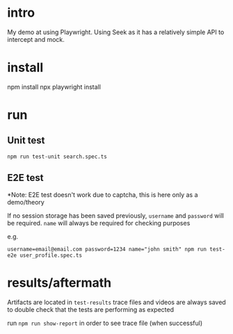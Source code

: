# intro

My demo at using Playwright. Using Seek as it has a relatively simple API to intercept and mock.

# install

npm install
npx playwright install

# run

## Unit test

`npm run test-unit search.spec.ts`

## E2E test

*Note: E2E test doesn't work due to captcha, this is here only as a demo/theory

If no session storage has been saved previously, `username` and `password` will be required. `name` will always be required for checking purposes

e.g.

`username=email@email.com password=1234 name="john smith" npm run test-e2e user_profile.spec.ts`

# results/aftermath

Artifacts are located in `test-results` trace files and videos are always saved to double check that the tests are performing as expected

run `npm run show-report` in order to see trace file (when successful)
